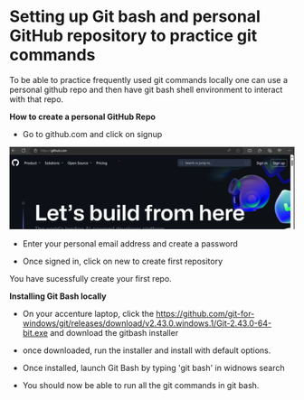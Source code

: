  # Setting up Git bash and personal GitHub repository to practice git commands

 To be able to practice frequently used git commands locally one can use a personal github repo and then have git bash shell environment to interact with that repo.

 **How to create a personal GitHub Repo**

* Go to github.com and click on signup

![alt text](https://github.com/rathi-payal1992/MyFirstrepo/blob/master/docs/images/github_1.png?raw=true)

* Enter your personal email address and create a password

* Once signed in, click on new to create first repository

You have sucessfully create your first repo.

**Installing Git Bash locally**

* On your accenture laptop, click the https://github.com/git-for-windows/git/releases/download/v2.43.0.windows.1/Git-2.43.0-64-bit.exe and download the gitbash installer

* once downloaded, run the installer and install with default options.

* Once installed, launch Git Bash by typing 'git bash' in widnows search 

* You should now be able to run all the git commands in git bash.








